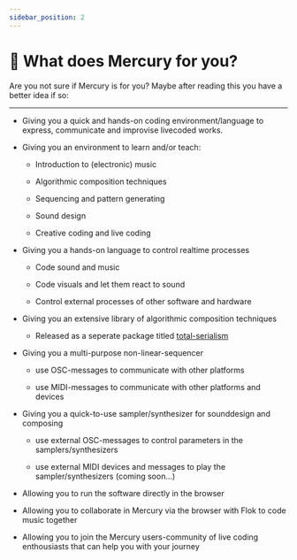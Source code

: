 ```yaml
---
sidebar_position: 2
---
```


# 🔭 What does Mercury for you?

Are you not sure if Mercury is for you? Maybe after reading this you have a better idea if so:

---

- Giving you a quick and hands-on coding environment/language to express, communicate and improvise livecoded works.

- Giving you an environment to learn and/or teach:

	- Introduction to (electronic) music

	- Algorithmic composition techniques

	- Sequencing and pattern generating

	- Sound design

	- Creative coding and live coding

- Giving you a hands-on language to control realtime processes

	- Code sound and music

	- Code visuals and let them react to sound

	- Control external processes of other software and hardware

- Giving you an extensive library of algorithmic composition techniques

	- Released as a seperate package titled [total-serialism](https://www.npmjs.com/package/total-serialism)

- Giving you a multi-purpose non-linear-sequencer 

	- use OSC-messages to communicate with other platforms

	- use MIDI-messages to communicate with other platforms and devices

- Giving you a quick-to-use sampler/synthesizer for sounddesign and composing

	- use external OSC-messages to control parameters in the samplers/synthesizers

	- use external MIDI devices and messages to play the sampler/synthesizers (coming soon...)

- Allowing you to run the software directly in the browser

- Allowing you to collaborate in Mercury via the browser with Flok to code music together

- Allowing you to join the Mercury users-community of live coding enthousiasts that can help you with your journey
